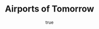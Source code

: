 ---
type: "home-page-section"
title: "Airports of Tomorrow"
sub_title: "CLEARED FOR COMMERCE"
description: "The Istanbul New Airport will have an initial capacity of 90 million passengers and is expected to contribute $20 billion to Turkey’s economy by 2025. AECOM designed all the airside works for the airport and partnered with Pininfarina to design an award-winning, 90-meter control tower inspired by tulips that will become one of the hallmarks of Istanbul."
bg_image: "future_hero_airport-e1490381585474.jpg"
menu_order: 5
author:
    image: "bijanpashanamei-thumb-web.jpg"
    name: "Bijan Pashanamaei"
    position: "Senior Vice President, Director of Global Aviation"
    testimonials: "The significant presence of technology is accelerating the impact on airport operations from passengers processing, baggage handling and to ramp operations. The ability to collect real time data to optimize airport operations on a daily basis is becoming routine. The airports of the future will have the ability to flex operations quickly to correspond to peak operational needs to reduce overall infrastructure volumes. One of our core missions at Global Aviation is to assess the future trends in aircraft and airline operations and develop unique solutions that are based on leveraging existing infrastructures to reduce CAPEX and OPEX."
---